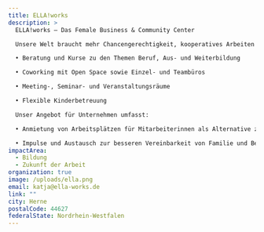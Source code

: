 ```yaml
---
title: ELLA!works
description: >
  ELLA!works – Das Female Business & Community Center

  Unsere Welt braucht mehr Chancengerechtigkeit, kooperatives Arbeiten und sozialen Zusammenhalt. ELLA!works steht für Equality/Love/Loyalty/Appreciation und unterstützt Frauen und Mädchen dabei, ihr vorhandenes Potential zu nutzen. Unser Angebot für Frauen und Mädchen umfasst:

  • Beratung und Kurse zu den Themen Beruf, Aus- und Weiterbildung 

  • Coworking mit Open Space sowie Einzel- und Teambüros

  • Meeting-, Seminar- und Veranstaltungsräume

  • Flexible Kinderbetreuung 

  Unser Angebot für Unternehmen umfasst:

  • Anmietung von Arbeitsplätzen für Mitarbeiterinnen als Alternative zum Homeoffice 

  • Impulse und Austausch zur besseren Vereinbarkeit von Familie und Beruf
impactArea:
  - Bildung
  - Zukunft der Arbeit
organization: true
image: /uploads/ella.png
email: katja@ella-works.de
link: ""
city: Herne
postalCode: 44627
federalState: Nordrhein-Westfalen
---
```

